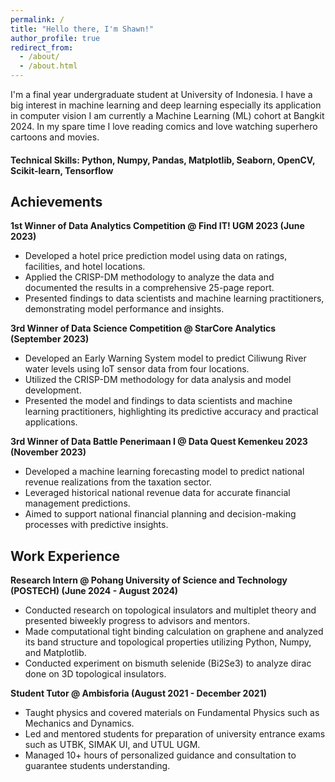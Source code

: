 ```yaml
---
permalink: /
title: "Hello there, I'm Shawn!"
author_profile: true
redirect_from: 
  - /about/
  - /about.html
---
```


I'm a final year undergraduate student at University of Indonesia.
I have a big interest in machine learning and deep learning especially its application in computer vision
I am currently a Machine Learning (ML) cohort at Bangkit 2024.
In my spare time I love reading comics and love watching superhero cartoons and movies.

#### Technical Skills: Python, Numpy, Pandas, Matplotlib, Seaborn, OpenCV, Scikit-learn, Tensorflow

## Achievements
**1st Winner of Data Analytics Competition @ Find IT! UGM 2023 (June 2023)**
- Developed a hotel price prediction model using data on ratings, facilities, and hotel locations.
- Applied the CRISP-DM methodology to analyze the data and documented the results in a comprehensive 25-page report.
- Presented findings to data scientists and machine learning practitioners, demonstrating model performance and insights.
  
**3rd Winner of Data Science Competition @ StarCore Analytics (September 2023)**
- Developed an Early Warning System model to predict Ciliwung River water levels using IoT sensor data from four locations.
- Utilized the CRISP-DM methodology for data analysis and model development.
- Presented the model and findings to data scientists and machine learning practitioners, highlighting its predictive accuracy and practical applications.

**3rd Winner of Data Battle Penerimaan I @ Data Quest Kemenkeu 2023 (November 2023)**
- Developed a machine learning forecasting model to predict national revenue realizations from the taxation sector.
- Leveraged historical national revenue data for accurate financial management predictions.
- Aimed to support national financial planning and decision-making processes with predictive insights.

## Work Experience
**Research Intern @ Pohang University of Science and Technology (POSTECH) (June 2024 - August 2024)**
- Conducted research on topological insulators and multiplet theory and presented biweekly progress to advisors and mentors.
- Made computational tight binding calculation on graphene and analyzed its band structure and topological properties utilizing Python, Numpy, and Matplotlib.
- Conducted experiment on bismuth selenide (Bi2Se3) to analyze dirac done on 3D topological insulators.

**Student Tutor @ Ambisforia (August 2021 - December 2021)**
- Taught physics and covered materials on Fundamental Physics such as Mechanics and Dynamics.
- Led and mentored students for preparation of university entrance exams such as UTBK, SIMAK UI, and UTUL UGM.
- Managed 10+ hours of personalized guidance and consultation to guarantee students understanding.
